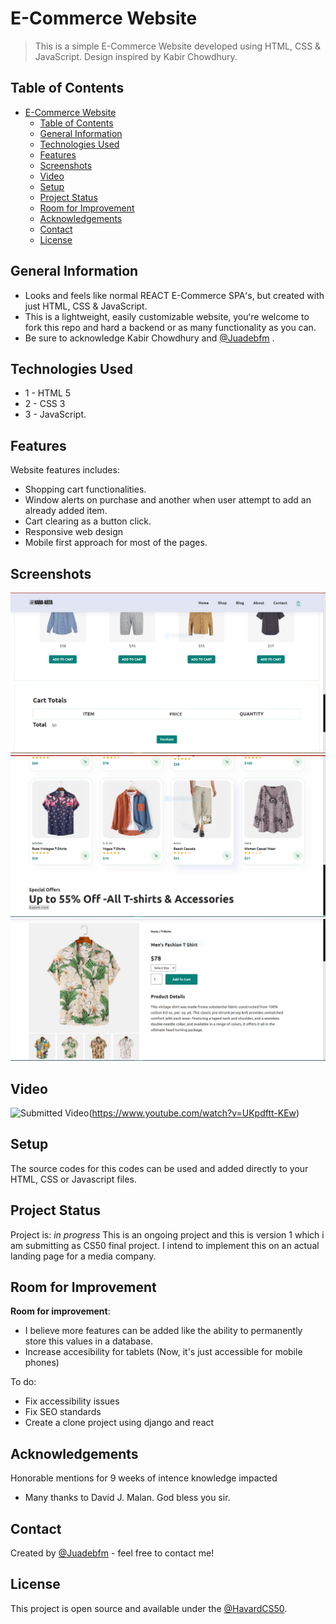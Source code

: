 # E-Commerce Website
> This is a simple E-Commerce Website developed using HTML, CSS & JavaScript. Design inspired by Kabir Chowdhury.
> 
## Table of Contents
- [E-Commerce Website](#e-commerce-website)
  - [Table of Contents](#table-of-contents)
  - [General Information](#general-information)
  - [Technologies Used](#technologies-used)
  - [Features](#features)
  - [Screenshots](#screenshots)
  - [Video](#video)
  - [Setup](#setup)
  - [Project Status](#project-status)
  - [Room for Improvement](#room-for-improvement)
  - [Acknowledgements](#acknowledgements)
  - [Contact](#contact)
  - [License](#license)


## General Information
- Looks and feels like normal REACT E-Commerce SPAʻs, but created with just HTML, CSS & JavaScript.
- This is a lightweight, easily customizable website, youʻre welcome to fork this repo and hard a backend or as many functionality as you can.
- Be sure to acknowledge Kabir Chowdhury and [@Juadebfm](https://twitter.com/Juadeb1) .


## Technologies Used
- 1 - HTML 5
- 2 - CSS 3
- 3 - JavaScript.


## Features
Website features includes:
- Shopping cart functionalities.
- Window alerts on purchase and another when user attempt to add an already added item.
- Cart clearing as a button click.
- Responsive web design
- Mobile first approach for most of the pages.


## Screenshots
![Example screenshot](./img/img/readme/cart1.PNG)
![Example screenshot](./img/img/readme/cooking%202.PNG)
![Example screenshot](./img/img/readme/pro2.PNG)

## Video
![Submitted Video](./assets/bg.jpg)(https://www.youtube.com/watch?v=UKpdftt-KEw)



## Setup
The source codes for this codes can be used and added directly to your HTML, CSS or Javascript files.


## Project Status
Project is: _in progress_ This is an ongoing project and this is version 1 which i am submitting as CS50 final project. I intend to implement this on an actual landing page for a media company.


## Room for Improvement
**Room for improvement**:
- I believe more features can be added like the ability to permanently store this values in a database.
- Increase accesibility for tablets (Now, it's just accessible for mobile phones)

To do:
- Fix accessibility issues
- Fix SEO standards
- Create a clone project using django and react


## Acknowledgements
Honorable mentions for 9 weeks of intence knowledge impacted
- Many thanks to David J. Malan. God bless you sir.


## Contact
Created by [@Juadebfm](https://www.juadebfm.com/) - feel free to contact me!


## License 
This project is open source and available under the [@HavardCS50](https://cs50.harvard.edu/x/2022/project/).

<!-- You don't have to include all sections - just the one's relevant to your project -->